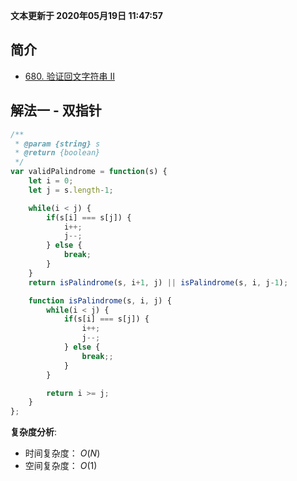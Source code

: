 **文本更新于 2020年05月19日 11:47:57**
## 简介
- [680. 验证回文字符串 Ⅱ](https://leetcode-cn.com/problems/valid-palindrome-ii/)

## 解法一 - 双指针
```javascript
/**
 * @param {string} s
 * @return {boolean}
 */
var validPalindrome = function(s) {
    let i = 0;
    let j = s.length-1;

    while(i < j) {
        if(s[i] === s[j]) {
            i++;
            j--;
        } else {
            break;
        }
    }
    return isPalindrome(s, i+1, j) || isPalindrome(s, i, j-1);

    function isPalindrome(s, i, j) {
        while(i < j) {
            if(s[i] === s[j]) {
                i++;
                j--;
            } else {
                break;;
            }
        }

        return i >= j;
    }   
};
```

**复杂度分析**:
- 时间复杂度： $O(N)$
- 空间复杂度： $O(1)$
